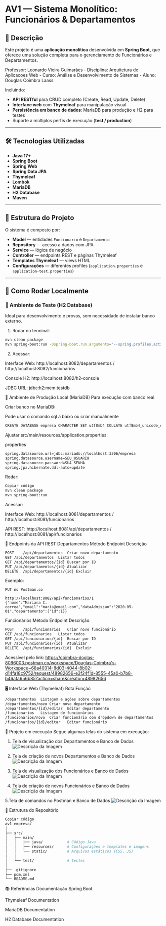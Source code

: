 <h1>AV1 — Sistema Monolítico: Funcionários & Departamentos</h1>

## 📖 Descrição
Este projeto é uma **aplicação monolítica** desenvolvida em **Spring Boot**, que oferece uma solução completa para o gerenciamento de Funcionários e Departamentos.

Professor: 	Leonardo Vieira Guimarães - Disciplina: Arquitetura de Aplicacoes Web - Curso: Análise e Desenvolvimento de Sistemas - Aluno: Douglas Coimbra Laass

Incluindo:

- **API RESTful** para CRUD completo (Create, Read, Update, Delete)  
- **Interface web** com **Thymeleaf** para manipulação visual  
- **Persistência em banco de dados**: MariaDB para produção e H2 para testes  
- Suporte a múltiplos perfis de execução (**test / production**)

---

## 🛠 Tecnologias Utilizadas
- **Java 17+**
- **Spring Boot**
- **Spring Web**
- **Spring Data JPA**
- **Thymeleaf**
- **Lombok**
- **MariaDB**
- **H2 Database**
- **Maven**

---

## 🚀 Estrutura do Projeto
O sistema é composto por:
- **Model** — entidades `Funcionario` e `Departamento`
- **Repository** — acesso a dados com JPA
- **Service** — lógica de negócio
- **Controller** — endpoints REST e páginas Thymeleaf
- **Templates Thymeleaf** — views HTML
- **Configurações** — diferentes profiles (`application.properties` e `application-test.properties`)

---

## 🏃 Como Rodar Localmente

### 🔹 Ambiente de Teste (H2 Database)
Ideal para desenvolvimento e provas, sem necessidade de instalar banco externo.

1. Rodar no terminal:
```bash
mvn clean package
mvn spring-boot:run -Dspring-boot.run.arguments="--spring.profiles.active=test"
```
2. Acessar:

Interface Web: http://localhost:8082/departamentos / http://localhost:8082/funcionarios

Console H2: http://localhost:8082/h2-console

JDBC URL: jdbc:h2:mem:testdb

🔹 Ambiente de Produção Local (MariaDB)
Para execução com banco real.

Criar banco no MariaDB:


Pode usar o comando sql a baixo ou criar manualmente

```bash
CREATE DATABASE empresa CHARACTER SET utf8mb4 COLLATE utf8mb4_unicode_ci;
```
Ajustar src/main/resources/application.properties:

properties
```bash
spring.datasource.url=jdbc:mariadb://localhost:3306/empresa
spring.datasource.username=SEU_USUARIO
spring.datasource.password=SUA_SENHA
spring.jpa.hibernate.ddl-auto=update
```

Rodar:

```bash
Copiar código
mvn clean package
mvn spring-boot:run
```

Acessar:

Interface Web: http://localhost:8081/departamentos / http://localhost:8081/funcionarios

API REST: http://localhost:8081/api/departamentos / http://localhost:8081/api/funcionarios


🔌 Endpoints da API REST
Departamentos
Método	Endpoint	Descrição
```bash
POST	/api/departamentos	Criar novo departamento
GET	/api/departamentos	Listar todos
GET	/api/departamentos/{id}	Buscar por ID
PUT	/api/departamentos/{id}	Atualizar
DELETE	/api/departamentos/{id}	Excluir
```

Exemplo:
```
PUT no Postman.co

http://localhost:8082/api/funcionarios/1
{"nome":"Mariana C. correa","email":"maria@email.com","dataAdmissao":"2020-05-01","departamento":{"id":1}}
```

Funcionários
Método	Endpoint	Descrição
```bash
POST	/api/funcionarios	Criar novo funcionário
GET	/api/funcionarios	Listar todos
GET	/api/funcionarios/{id}	Buscar por ID
PUT	/api/funcionarios/{id}	Atualizar
DELETE	/api/funcionarios/{id}	Excluir
```

Acessível pelo link: https://coimbra-doglas-8086003.postman.co/workspace/Douglas-Coimbra's-Workspace~68a40314-8d03-4044-8b02-d14fa18c9752/request/48982656-e3f24f1d-8555-45a0-b7b8-b46afa656b85?action=share&creator=48982656

🖥 Interface Web (Thymeleaf)
Rota	Função
```bash
/departamentos	Listagem e ações sobre departamentos
/departamentos/novo	Criar novo departamento
/departamentos/{id}/editar	Editar departamento
/funcionarios	Listagem de funcionários
/funcionarios/novo	Criar funcionário com dropdown de departamentos
/funcionarios/{id}/editar	Editar funcionário
```

📸 Projeto em execução
Segue algumas telas do sistema em execução:

1. Tela de visualização dos Departamentos e Banco de Dados
![Descrição da Imagem](src/main/resources/images/captura01.png)

2. Tela de criação de novos Departamentos e Banco de Dados
![Descrição da Imagem](src/main/resources/images/captura04.png)

3. Tela de visualização dos Funcionários e Banco de Dados
![Descrição da Imagem](src/main/resources/images/captura05.png)

4. Tela de criação de novos Funcionários e Banco de Dados
![Descrição da Imagem](src/main/resources/images/captura02.png)

5.Tela de comandos no Postman e Banco de Dados
![Descrição da Imagem](src/main/resources/images/captura03.png)




📂 Estrutura do Repositório
```bash
Copiar código
av1-empresa/
│
├── src/
│   ├── main/
│   │   ├── java/           # Código Java
│   │   ├── resources/      # Configurações e templates e imagens
│   │   └── static/         # Arquivos estáticos (CSS, JS)
│   │
│   └── test/               # Testes 
│
├── .gitignore
├── pom.xml
└── README.md
```

📚 Referências
Documentação Spring Boot

Thymeleaf Documentation

MariaDB Documentation

H2 Database Documentation
